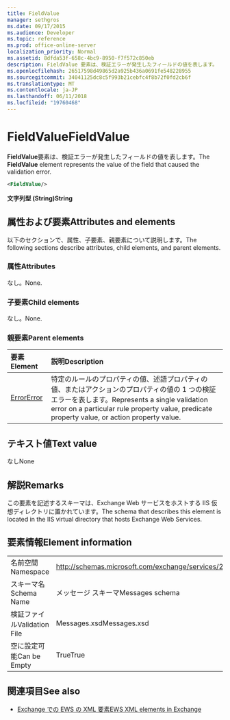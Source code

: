 ```yaml
---
title: FieldValue
manager: sethgros
ms.date: 09/17/2015
ms.audience: Developer
ms.topic: reference
ms.prod: office-online-server
localization_priority: Normal
ms.assetid: 8dfda53f-658c-4bc9-8950-f7f572c850eb
description: FieldValue 要素は、検証エラーが発生したフィールドの値を表します。
ms.openlocfilehash: 26517598d49865d2a925b436a0691fe548228955
ms.sourcegitcommit: 34041125dc8c5f993b21cebfc4f8b72f0fd2cb6f
ms.translationtype: MT
ms.contentlocale: ja-JP
ms.lasthandoff: 06/11/2018
ms.locfileid: "19760468"
---
```

# <a name="fieldvalue"></a><span data-ttu-id="f6bff-103">FieldValue</span><span class="sxs-lookup"><span data-stu-id="f6bff-103">FieldValue</span></span>

<span data-ttu-id="f6bff-104">**FieldValue**要素は、検証エラーが発生したフィールドの値を表します。</span><span class="sxs-lookup"><span data-stu-id="f6bff-104">The **FieldValue** element represents the value of the field that caused the validation error.</span></span> 
  
```XML
<FieldValue/>
```

 <span data-ttu-id="f6bff-105">**文字列型 (String)**</span><span class="sxs-lookup"><span data-stu-id="f6bff-105">**String**</span></span>
## <a name="attributes-and-elements"></a><span data-ttu-id="f6bff-106">属性および要素</span><span class="sxs-lookup"><span data-stu-id="f6bff-106">Attributes and elements</span></span>

<span data-ttu-id="f6bff-107">以下のセクションで、属性、子要素、親要素について説明します。</span><span class="sxs-lookup"><span data-stu-id="f6bff-107">The following sections describe attributes, child elements, and parent elements.</span></span>
  
### <a name="attributes"></a><span data-ttu-id="f6bff-108">属性</span><span class="sxs-lookup"><span data-stu-id="f6bff-108">Attributes</span></span>

<span data-ttu-id="f6bff-109">なし。</span><span class="sxs-lookup"><span data-stu-id="f6bff-109">None.</span></span>
  
### <a name="child-elements"></a><span data-ttu-id="f6bff-110">子要素</span><span class="sxs-lookup"><span data-stu-id="f6bff-110">Child elements</span></span>

<span data-ttu-id="f6bff-111">なし。</span><span class="sxs-lookup"><span data-stu-id="f6bff-111">None.</span></span>
  
### <a name="parent-elements"></a><span data-ttu-id="f6bff-112">親要素</span><span class="sxs-lookup"><span data-stu-id="f6bff-112">Parent elements</span></span>

|<span data-ttu-id="f6bff-113">**要素**</span><span class="sxs-lookup"><span data-stu-id="f6bff-113">**Element**</span></span>|<span data-ttu-id="f6bff-114">**説明**</span><span class="sxs-lookup"><span data-stu-id="f6bff-114">**Description**</span></span>|
|:-----|:-----|
|[<span data-ttu-id="f6bff-115">Error</span><span class="sxs-lookup"><span data-stu-id="f6bff-115">Error</span></span>](error.md) <br/> |<span data-ttu-id="f6bff-116">特定のルールのプロパティの値、述語プロパティの値、またはアクションのプロパティの値の 1 つの検証エラーを表します。</span><span class="sxs-lookup"><span data-stu-id="f6bff-116">Represents a single validation error on a particular rule property value, predicate property value, or action property value.</span></span>  <br/> |
   
## <a name="text-value"></a><span data-ttu-id="f6bff-117">テキスト値</span><span class="sxs-lookup"><span data-stu-id="f6bff-117">Text value</span></span>

<span data-ttu-id="f6bff-118">なし</span><span class="sxs-lookup"><span data-stu-id="f6bff-118">None</span></span>
  
## <a name="remarks"></a><span data-ttu-id="f6bff-119">解説</span><span class="sxs-lookup"><span data-stu-id="f6bff-119">Remarks</span></span>

<span data-ttu-id="f6bff-120">この要素を記述するスキーマは、Exchange Web サービスをホストする IIS 仮想ディレクトリに置かれています。</span><span class="sxs-lookup"><span data-stu-id="f6bff-120">The schema that describes this element is located in the IIS virtual directory that hosts Exchange Web Services.</span></span>
  
## <a name="element-information"></a><span data-ttu-id="f6bff-121">要素情報</span><span class="sxs-lookup"><span data-stu-id="f6bff-121">Element information</span></span>

|||
|:-----|:-----|
|<span data-ttu-id="f6bff-122">名前空間</span><span class="sxs-lookup"><span data-stu-id="f6bff-122">Namespace</span></span>  <br/> |http://schemas.microsoft.com/exchange/services/2006/messages  <br/> |
|<span data-ttu-id="f6bff-123">スキーマ名</span><span class="sxs-lookup"><span data-stu-id="f6bff-123">Schema Name</span></span>  <br/> |<span data-ttu-id="f6bff-124">メッセージ スキーマ</span><span class="sxs-lookup"><span data-stu-id="f6bff-124">Messages schema</span></span>  <br/> |
|<span data-ttu-id="f6bff-125">検証ファイル</span><span class="sxs-lookup"><span data-stu-id="f6bff-125">Validation File</span></span>  <br/> |<span data-ttu-id="f6bff-126">Messages.xsd</span><span class="sxs-lookup"><span data-stu-id="f6bff-126">Messages.xsd</span></span>  <br/> |
|<span data-ttu-id="f6bff-127">空に設定可能</span><span class="sxs-lookup"><span data-stu-id="f6bff-127">Can be Empty</span></span>  <br/> |<span data-ttu-id="f6bff-128">True</span><span class="sxs-lookup"><span data-stu-id="f6bff-128">True</span></span>  <br/> |
   
## <a name="see-also"></a><span data-ttu-id="f6bff-129">関連項目</span><span class="sxs-lookup"><span data-stu-id="f6bff-129">See also</span></span>



- [<span data-ttu-id="f6bff-130">Exchange での EWS の XML 要素</span><span class="sxs-lookup"><span data-stu-id="f6bff-130">EWS XML elements in Exchange</span></span>](ews-xml-elements-in-exchange.md)

